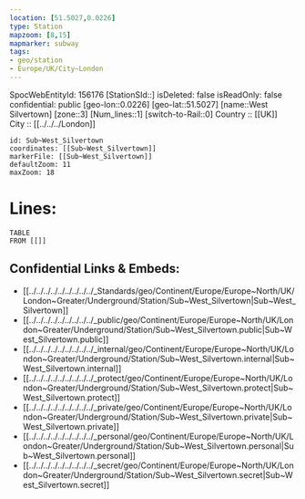 ```yaml
---
location: [51.5027,0.0226] 
type: Station 
mapzoom: [8,15] 
mapmarker: subway 
tags:
- geo/station
- Europe/UK/City~London
---
```

SpocWebEntityId: 156176
[StationSId::] 
isDeleted: false
isReadOnly: false
confidential: public
[geo-lon::0.0226] 
[geo-lat::51.5027] 
[name::West Silvertown] 
[zone::3] 
[Num_lines::1] 
[switch-to-Rail::0] 
Country :: [[UK]]  
City :: [[../../../London]]  


```leaflet
id: Sub~West_Silvertown
coordinates: [[Sub~West_Silvertown]] 
markerFile: [[Sub~West_Silvertown]] 
defaultZoom: 11 
maxZoom: 18
```


# Lines: 
```dataview
TABLE 
FROM [[]] 
```

## Confidential Links & Embeds: 
- [[../../../../../../../../../_Standards/geo/Continent/Europe/Europe~North/UK/London~Greater/Underground/Station/Sub~West_Silvertown|Sub~West_Silvertown]] 
- [[../../../../../../../../../_public/geo/Continent/Europe/Europe~North/UK/London~Greater/Underground/Station/Sub~West_Silvertown.public|Sub~West_Silvertown.public]] 
- [[../../../../../../../../../_internal/geo/Continent/Europe/Europe~North/UK/London~Greater/Underground/Station/Sub~West_Silvertown.internal|Sub~West_Silvertown.internal]] 
- [[../../../../../../../../../_protect/geo/Continent/Europe/Europe~North/UK/London~Greater/Underground/Station/Sub~West_Silvertown.protect|Sub~West_Silvertown.protect]] 
- [[../../../../../../../../../_private/geo/Continent/Europe/Europe~North/UK/London~Greater/Underground/Station/Sub~West_Silvertown.private|Sub~West_Silvertown.private]] 
- [[../../../../../../../../../_personal/geo/Continent/Europe/Europe~North/UK/London~Greater/Underground/Station/Sub~West_Silvertown.personal|Sub~West_Silvertown.personal]] 
- [[../../../../../../../../../_secret/geo/Continent/Europe/Europe~North/UK/London~Greater/Underground/Station/Sub~West_Silvertown.secret|Sub~West_Silvertown.secret]] 
